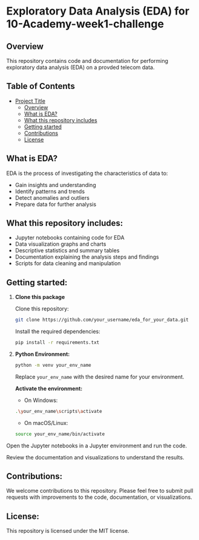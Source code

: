 
# Exploratory Data Analysis (EDA) for 10-Academy-week1-challenge

## Overview

This repository contains code and documentation for performing exploratory data analysis (EDA) on a provded telecom data.

## Table of Contents
- [Project Title](#exploratory-data-analysis-eda-for-10-academy-week1-challenge)
  - [Overview](#overview)
  - [What is EDA?](#what-is-eda)
  - [What this repository includes](#what-this-repository-includes)
  - [Getting started](#getting-started)
  - [Contributions](#contributions)
  - [License](#license)

## What is EDA?

EDA is the process of investigating the characteristics of data to:
- Gain insights and understanding
- Identify patterns and trends
- Detect anomalies and outliers
- Prepare data for further analysis


## What this repository includes:

- Jupyter notebooks containing code for EDA
- Data visualization graphs and charts
- Descriptive statistics and summary tables
- Documentation explaining the analysis steps and findings
- Scripts for data cleaning and manipulation


## Getting started:

1. **Clone this package**

    Clone this repository:
    ```bash 
    git clone https://github.com/your_username/eda_for_your_data.git
    ```

    Install the required dependencies:
    ```bash
    pip install -r requirements.txt
    ```
2. **Python Environment:**
    ```bash
    python -m venv your_env_name
    ```

    Replace `your_env_name` with the desired name for your environment.
    
    **Activate the environment:**

    - On Windows:

    ```bash
    .\your_env_name\scripts\activate
    ```

    - On macOS/Linux:

    ```bash
    source your_env_name/bin/activate
    ```

Open the Jupyter notebooks in a Jupyter environment and run the code.

Review the documentation and visualizations to understand the results.

## Contributions:

We welcome contributions to this repository. Please feel free to submit pull requests with improvements to the code, documentation, or visualizations.

## License:

This repository is licensed under the MIT license.